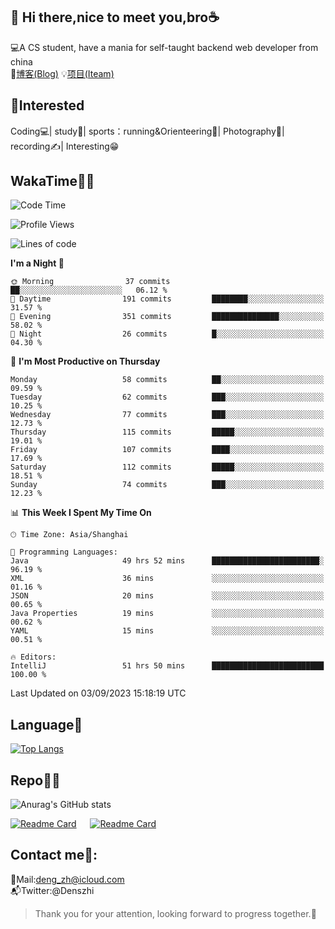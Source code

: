 👋 Hi there,nice to meet you,bro☕
---
💻A CS student, have a mania for self-taught backend web developer from china   
📌[博客(Blog)](https://github.com/HealUP/MyBlog)
💡[项目(Iteam)](https://healup.github.io/)

 <!-- waka-box start -->
 <!-- waka-box end -->
 
🧲**Interested**
--
Coding💻| study📖| sports：running&Orienteering🏃‍| Photography📸| recording✍️| Interesting😁

WakaTime👨‍💻
---
<!--START_SECTION:waka-->
![Code Time](http://img.shields.io/badge/Code%20Time-471%20hrs%2018%20mins-blue)

![Profile Views](http://img.shields.io/badge/Profile%20Views-1-blue)

![Lines of code](https://img.shields.io/badge/From%20Hello%20World%20I%27ve%20Written-168.6%20thousand%20lines%20of%20code-blue)

**I'm a Night 🦉** 

```text
🌞 Morning                37 commits          ██░░░░░░░░░░░░░░░░░░░░░░░   06.12 % 
🌆 Daytime                191 commits         ████████░░░░░░░░░░░░░░░░░   31.57 % 
🌃 Evening                351 commits         ███████████████░░░░░░░░░░   58.02 % 
🌙 Night                  26 commits          █░░░░░░░░░░░░░░░░░░░░░░░░   04.30 % 
```
📅 **I'm Most Productive on Thursday** 

```text
Monday                   58 commits          ██░░░░░░░░░░░░░░░░░░░░░░░   09.59 % 
Tuesday                  62 commits          ███░░░░░░░░░░░░░░░░░░░░░░   10.25 % 
Wednesday                77 commits          ███░░░░░░░░░░░░░░░░░░░░░░   12.73 % 
Thursday                 115 commits         █████░░░░░░░░░░░░░░░░░░░░   19.01 % 
Friday                   107 commits         ████░░░░░░░░░░░░░░░░░░░░░   17.69 % 
Saturday                 112 commits         █████░░░░░░░░░░░░░░░░░░░░   18.51 % 
Sunday                   74 commits          ███░░░░░░░░░░░░░░░░░░░░░░   12.23 % 
```


📊 **This Week I Spent My Time On** 

```text
🕑︎ Time Zone: Asia/Shanghai

💬 Programming Languages: 
Java                     49 hrs 52 mins      ████████████████████████░   96.19 % 
XML                      36 mins             ░░░░░░░░░░░░░░░░░░░░░░░░░   01.16 % 
JSON                     20 mins             ░░░░░░░░░░░░░░░░░░░░░░░░░   00.65 % 
Java Properties          19 mins             ░░░░░░░░░░░░░░░░░░░░░░░░░   00.62 % 
YAML                     15 mins             ░░░░░░░░░░░░░░░░░░░░░░░░░   00.51 % 

🔥 Editors: 
IntelliJ                 51 hrs 50 mins      █████████████████████████   100.00 % 
```


 Last Updated on 03/09/2023 15:18:19 UTC
<!--END_SECTION:waka-->

Language🚀
---
[![Top Langs](https://github-readme-stats.vercel.app/api/top-langs/?username=HealUP&layout=compact&hide_border=true)](https://github.com/HealUP)

Repo🧑‍💻
---
![Anurag's GitHub stats](https://github-readme-stats.vercel.app/api?username=HealUP&count_private=true&show_icons=true&theme=gruvbox&hide_border=true) 

[![Readme Card](https://github-readme-stats.vercel.app/api/pin/?username=HealUP&repo=InternetEy&theme=transparent)](https://github.com/HealUP/InternetEy) &emsp;
[![Readme Card](https://github-readme-stats.vercel.app/api/pin/?username=HealUP&repo=CampusExperience&theme=transparent)](https://github.com/HealUP/CampusExperience)


Contact me📱:
---
📮Mail:deng_zh@icloud.com  
📬Twitter:@Denszhi  

> Thank you for your attention, looking forward to progress together.🎉
